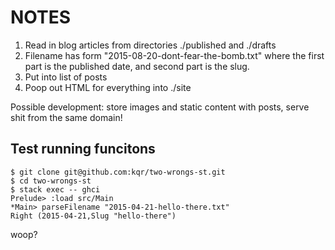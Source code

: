 NOTES
=====

1. Read in blog articles from directories ./published and ./drafts
2. Filename has form "2015-08-20-dont-fear-the-bomb.txt" where the first part
   is the published date, and second part is the slug.
3. Put into list of posts
4. Poop out HTML for everything into ./site

Possible development: store images and static content with posts, serve shit
from the same domain!


Test running funcitons
----------------------

    $ git clone git@github.com:kqr/two-wrongs-st.git
    $ cd two-wrongs-st
    $ stack exec -- ghci
    Prelude> :load src/Main
    *Main> parseFilename "2015-04-21-hello-there.txt"
    Right (2015-04-21,Slug "hello-there")

woop?
